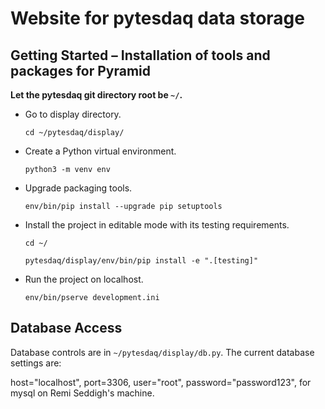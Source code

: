 Website for pytesdaq data storage
===================================
 
Getting Started – Installation of tools and packages for Pyramid
-----------------------------------------------------------------

**Let the pytesdaq git directory root be `~/`.**

- Go to display directory.

    `cd ~/pytesdaq/display/`

- Create a Python virtual environment.

    `python3 -m venv env`

- Upgrade packaging tools.

    `env/bin/pip install --upgrade pip setuptools`

- Install the project in editable mode with its testing requirements.
    
    `cd ~/`

    `pytesdaq/display/env/bin/pip install -e ".[testing]"`

- Run the project on localhost. 

    `env/bin/pserve development.ini`


Database Access
-----------------

Database controls are in `~/pytesdaq/display/db.py`. The current database settings are:

host="localhost", port=3306, user="root", password="password123", for mysql on Remi Seddigh's machine.

